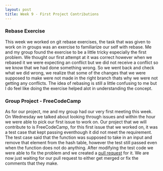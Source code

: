 ```yaml
---
layout: post
title: Week 9 - First Project Contributions
---
```

### Rebase Exercise
This week we worked on git rebase exercises, the task that was given to work on in groups was an exercise to familiarize our self with rebase. Me and my group found the exercise to be a little tricky especially the first problem. We thought our first attempt at it was correct however when we rebased it we were expecting an conflict but we did not receive a conflict so we know that we had done something wrong. So we went back and check what we did wrong, we realize that some of the changes that we were supposed to make were not made in the right branch thats why we were not getting any conflicts. The idea of rebasing is still a little confusing to me but I do feel like doing the exercise helped alot in understanding the concept. 

### Group Project - FreeCodeCamp

As for our project, me and my group had our very first meeting this week. On Wednesday we talked about looking through issues and within the hour we were able to pick our first issue to work on. Our project that we will contribute to is FreeCodeCamp, for this first issue that we worked on, it was a test case that kept passing eventhough it did not meet the requirement. The test case said that the function was supposed to take in an input and remove that element from the hash table, however the test still passed even when the function does not do anything. After modifying the test code we were able to fix the problem and we created a [pull request](https://github.com/freeCodeCamp/freeCodeCamp/pull/38441) for it. We are now just waiting for our pull request to either get merged or fix the comments that they make.
